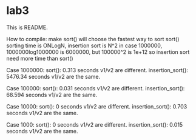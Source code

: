 # lab3
This is README.

How to compile:
	make
sort() will choose the fastest way to sort
sort() sorting time is ONLogN, insertion sort is N^2
in case 1000000, 1000000log1000000 is 6000000, but 100000^2 is 1e+12
so insertion sort need more time than sort()

Case 1000000:
sort(): 0.313 seconds
v1/v2 are different.
insertion_sort(): 5476.34 seconds
v1/v2 are the same.

Case 100000:
sort(): 0.031 seconds
v1/v2 are different.
insertion_sort(): 68.594 seconds
v1/v2 are the same.

Case 10000:
sort(): 0 seconds
v1/v2 are different.
insertion_sort(): 0.703 seconds
v1/v2 are the same.

Case 1000:
sort(): 0 seconds
v1/v2 are different.
insertion_sort(): 0.015 seconds
v1/v2 are the same.
